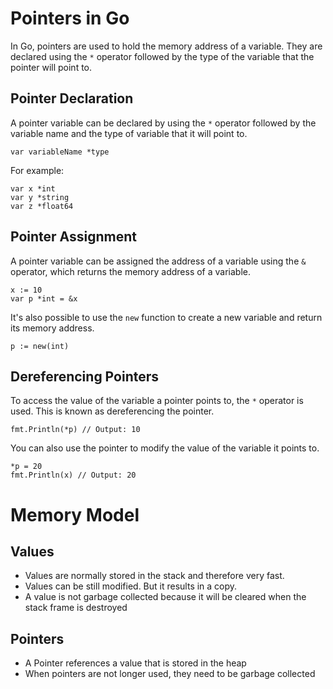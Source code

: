 # Pointers in Go

In Go, pointers are used to hold the memory address of a variable. They are declared using the `*` operator followed by the type of the variable that the pointer will point to.

## Pointer Declaration

A pointer variable can be declared by using the `*` operator followed by the variable name and the type of variable that it will point to.
```golang
var variableName *type
```
For example:
```golang
var x *int
var y *string
var z *float64
```
## Pointer Assignment

A pointer variable can be assigned the address of a variable using the `&` operator, which returns the memory address of a variable.
```golang
x := 10
var p *int = &x
```
It's also possible to use the `new` function to create a new variable and return its memory address.
```golang
p := new(int)
```
## Dereferencing Pointers

To access the value of the variable a pointer points to, the `*` operator is used. This is known as dereferencing the pointer.
```golang
fmt.Println(*p) // Output: 10
```
You can also use the pointer to modify the value of the variable it points to.
```golang
*p = 20
fmt.Println(x) // Output: 20
```

# Memory Model

## Values
* Values are normally stored in the stack and therefore very fast.
* Values can be still modified. But it results in a copy.
* A value is not garbage collected because it will be cleared when the stack frame is destroyed 

## Pointers
* A Pointer references a value that is stored in the heap
* When pointers are not longer used, they need to be garbage collected

